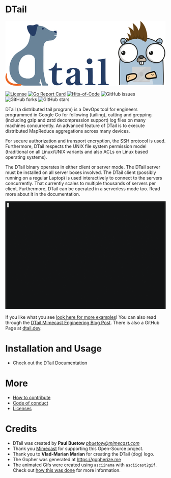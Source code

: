 DTail
=====

![DTail](doc/title.png "DTail")

[![License](https://img.shields.io/github/license/mimecast/dtail)](https://www.apache.org/licenses/LICENSE-2.0.html) [![Go Report Card](https://goreportcard.com/badge/github.com/mimecast/dtail)](https://goreportcard.com/report/github.com/mimecast/dtail) [![Hits-of-Code](https://hitsofcode.com/github/mimecast/dtail)](https://www.vbrandl.net/post/2019-05-03_hits-of-code/) ![GitHub issues](https://img.shields.io/github/issues/mimecast/dtail) ![GitHub forks](https://img.shields.io/github/forks/mimecast/dtail) ![GitHub stars](https://img.shields.io/github/stars/mimecast/dtail)

DTail (a distributed tail program) is a DevOps tool for engineers programmed in Google Go for following (tailing), catting and grepping (including gzip and zstd decompression support) log files on many machines concurrently. An advanced feature of DTail is to execute distributed MapReduce aggregations across many devices.

For secure authorization and transport encryption, the SSH protocol is used. Furthermore, DTail respects the UNIX file system permission model (traditional on all Linux/UNIX variants and also ACLs on Linux based operating systems).

The DTail binary operates in either client or server mode. The DTail server must be installed on all server boxes involved. The DTail client (possibly running on a regular Laptop) is used interactively to connect to the servers concurrently. That currently scales to multiple thousands of servers per client. Furthermore, DTail can be operated in a serverless mode too. Read more about it in the documentation.

![DTail](doc/dtail.gif "Example")

If you like what you see [look here for more examples](doc/examples.md)! You can also read through the [DTail Mimecast Engineering Blog Post](https://medium.com/mimecast-engineering/dtail-the-distributed-log-tail-program-79b8087904bb). There is also a GitHub Page at [dtail.dev](https://dtail.dev).

Installation and Usage
======================

* Check out the [DTail Documentation](doc/index.md)

More
====

* [How to contribute](CONTRIBUTING.md)
* [Code of conduct](CODE_OF_CONDUCT.md)
* [Licenses](doc/licenses.md)

Credits
=======

* DTail was created by **Paul Buetow** *<pbuetow@mimecast.com>*
* Thank you [Mimecast](https://www.mimecast.com) for supporting this Open-Source project.
* Thank you to **Vlad-Marian Marian** for creating the DTail (dog) logo.
* The Gopher was generated at https://gopherize.me
* The animated Gifs were created using `asciinema` with  `asciicast2gif`. Check out [how this was done](./doc/asciinema/README.md) for more information.
